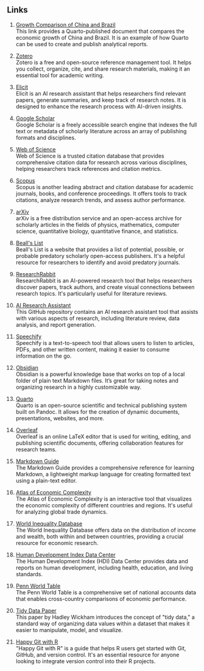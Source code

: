 ## Links

1. [Growth Comparison of China and Brazil](https://nikitoshina.quarto.pub/growth-comparison-of-china-and-brazil-a82e/)  
   This link provides a Quarto-published document that compares the economic growth of China and Brazil. It is an example of how Quarto can be used to create and publish analytical reports.

2. [Zotero](https://www.zotero.org/)  
   Zotero is a free and open-source reference management tool. It helps you collect, organize, cite, and share research materials, making it an essential tool for academic writing.

3. [Elicit](https://elicit.com/notebook/57ddfec8-4e8c-4ea5-9343-e0455e514183)  
   Elicit is an AI research assistant that helps researchers find relevant papers, generate summaries, and keep track of research notes. It is designed to enhance the research process with AI-driven insights.

4. [Google Scholar](https://scholar.google.com/scholar?hl=en&as_sdt=0,5&q=Economic+complexity&btnG=)  
   Google Scholar is a freely accessible search engine that indexes the full text or metadata of scholarly literature across an array of publishing formats and disciplines.

5. [Web of Science](https://clarivate.com/products/scientific-and-academic-research/research-discovery-and-workflow-solutions/webofscience-platform/)  
   Web of Science is a trusted citation database that provides comprehensive citation data for research across various disciplines, helping researchers track references and citation metrics.

6. [Scopus](https://www.scopus.com/home.uri)  
   Scopus is another leading abstract and citation database for academic journals, books, and conference proceedings. It offers tools to track citations, analyze research trends, and assess author performance.

7. [arXiv](https://arxiv.org/)  
   arXiv is a free distribution service and an open-access archive for scholarly articles in the fields of physics, mathematics, computer science, quantitative biology, quantitative finance, and statistics.

8. [Beall's List](https://beallslist.net/)  
   Beall's List is a website that provides a list of potential, possible, or probable predatory scholarly open-access publishers. It's a helpful resource for researchers to identify and avoid predatory journals.

9. [ResearchRabbit](https://researchrabbitapp.com/home)  
   ResearchRabbit is an AI-powered research tool that helps researchers discover papers, track authors, and create visual connections between research topics. It's particularly useful for literature reviews.

10. [AI Research Assistant](https://github.com/lifan0127/ai-research-assistant)  
    This GitHub repository contains an AI research assistant tool that assists with various aspects of research, including literature review, data analysis, and report generation.

11. [Speechify](https://app.speechify.com/?page=1)  
    Speechify is a text-to-speech tool that allows users to listen to articles, PDFs, and other written content, making it easier to consume information on the go.

12. [Obsidian](https://obsidian.md/)  
    Obsidian is a powerful knowledge base that works on top of a local folder of plain text Markdown files. It’s great for taking notes and organizing research in a highly customizable way.

13. [Quarto](https://quarto.org/)  
    Quarto is an open-source scientific and technical publishing system built on Pandoc. It allows for the creation of dynamic documents, presentations, websites, and more.

14. [Overleaf](https://www.overleaf.com/project/64ba25b50a6f719fafbb79fd)  
    Overleaf is an online LaTeX editor that is used for writing, editing, and publishing scientific documents, offering collaboration features for research teams.

15. [Markdown Guide](https://www.markdownguide.org/)  
    The Markdown Guide provides a comprehensive reference for learning Markdown, a lightweight markup language for creating formatted text using a plain-text editor.

16. [Atlas of Economic Complexity](https://atlas.cid.harvard.edu/)  
    The Atlas of Economic Complexity is an interactive tool that visualizes the economic complexity of different countries and regions. It's useful for analyzing global trade dynamics.

17. [World Inequality Database](https://wid.world/)  
    The World Inequality Database offers data on the distribution of income and wealth, both within and between countries, providing a crucial resource for economic research.

18. [Human Development Index Data Center](https://hdr.undp.org/data-center/human-development-index#/indicies/HDI)  
    The Human Development Index (HDI) Data Center provides data and reports on human development, including health, education, and living standards.

19. [Penn World Table](https://www.rug.nl/ggdc/productivity/pwt/?lang=en)  
    The Penn World Table is a comprehensive set of national accounts data that enables cross-country comparisons of economic performance.

20. [Tidy Data Paper](https://vita.had.co.nz/papers/tidy-data.pdf)  
    This paper by Hadley Wickham introduces the concept of "tidy data," a standard way of organizing data values within a dataset that makes it easier to manipulate, model, and visualize.

21. [Happy Git with R](https://happygitwithr.com/)  
    "Happy Git with R" is a guide that helps R users get started with Git, GitHub, and version control. It's an essential resource for anyone looking to integrate version control into their R projects.
